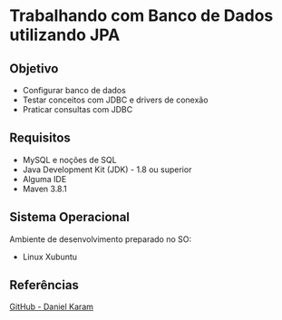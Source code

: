 # Trabalhando com Banco de Dados utilizando JPA
## Objetivo
* Configurar banco de dados
* Testar conceitos com JDBC e drivers de conexão
* Praticar consultas com JDBC

## Requisitos
* MySQL e noções de SQL
* Java Development Kit (JDK) - 1.8 ou superior
* Alguma IDE
* Maven 3.8.1

## Sistema Operacional
Ambiente de desenvolvimento preparado no SO:
* Linux Xubuntu

## Referências
[GitHub - Daniel Karam](https://github.com/danielkv7/digital-innovation-one)